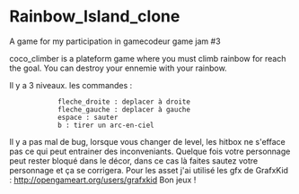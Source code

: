 # Rainbow_Island_clone
A game for my participation in gamecodeur game jam #3

coco_climber is a plateform game where you must climb rainbow for reach the goal.
You can destroy your ennemie with your rainbow.

Il y a 3 niveaux. 
les commandes : 

                fleche_droite : deplacer à droite
                fleche_gauche : deplacer à gauche
                espace : sauter
                b : tirer un arc-en-ciel
      

      
 Il y a pas mal de bug, lorsque vous changer de level, les hitbox ne s'efface pas ce qui peut entrainer des inconveniants.
 Quelque fois votre personnage peut rester bloqué dans le décor, dans ce cas là faites sautez votre personnage et ça se corrigera.
 Pour les asset j'ai utilisé les gfx de GrafxKid : 
 http://opengameart.org/users/grafxkid
 Bon jeux !
